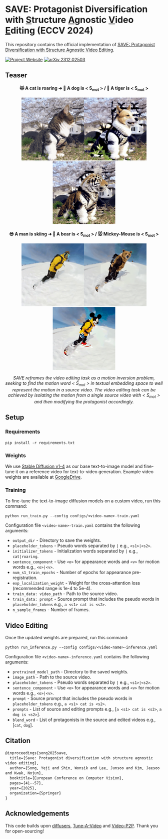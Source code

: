 # SAVE: Protagonist Diversification with <U>S</U>tructure <U>A</U>gnostic <U>V</U>ideo <U>E</U>diting (ECCV 2024)

This repository contains the official implementation of 
[<U>SAVE: Protagonist Diversification with Structure Agnostic Video Editing</U>](https://arxiv.org/abs/2312.02503).

[![Project Website](https://img.shields.io/badge/Project-Website-orange)](https://ldynx.github.io/SAVE/)
[![arXiv 2312.02503](https://img.shields.io/badge/arXiv-2312.02503-red)](https://arxiv.org/abs/2312.02503)


## Teaser
<h4 align="center"> 🐱 A cat is roaring ➜ 🐶 A dog is < S<sub>mot</sub> > / 🐯 A tiger is < S<sub>mot</sub> > </h4>

<p align="center">
<img src="assets/cat_flower/cat.gif" width="200" height="200"><img src="assets/cat_flower/Ours_dog.gif" width="200" height="200"><img src="assets/cat_flower/Ours_tiger.gif" width="200" height="200">
</p>

<h4 align="center"> 😎 A man is skiing ➜ 🐻 A bear is < S<sub>mot</sub> > / 🐭 Mickey-Mouse is < S<sub>mot</sub> > </h4>

<p align="center">
<img src="assets/man-skiing/man-skiing.gif" width="200" height="200"><img src="assets/man-skiing/Ours_bear.gif" width="200" height="200"><img src="assets/man-skiing/Ours_Mickey-Mouse.gif" width="200" height="200">
</p>

<p align="center">
<em>SAVE reframes the video editing task as a motion inversion problem, seeking to find the motion word < S<sub>mot</sub> > in textual embedding space to well represent the motion in a source video. The video editing task can be achieved by isolating the motion from a single source video with < S<sub>mot</sub> > and then modifying the protagonist accordingly.</em>
</p>

## Setup
### Requirements
```
pip install -r requirements.txt
```

### Weights
We use [Stable Diffusion v1-4](https://huggingface.co/CompVis/stable-diffusion-v1-4) as our base text-to-image model and fine-tune it on a reference video for text-to-video generation. Example video weights are available at [GoogleDrive](https://drive.google.com/drive/folders/1ytqzQ7aKBiiSQxDSbDPn2i-6zwdbUFsw).

### Training
To fine-tune the text-to-image diffusion models on a custom video, run this command:
```
python run_train.py --config configs/<video-name>-train.yaml
```
Configuration file `<video-name>-train.yaml` contains the following arguments:
* `output_dir` - Directory to save the weights.
* `placeholder_tokens` - Pseudo words separated by `|` e.g., `<s1>|<s2>`.
* `initializer_tokens` - Initialization words separated by `|` e.g., `cat|roaring`.
* `sentence_component` - Use `<o>` for appearance words and `<v>` for motion words e.g., `<o>|<v>`.
* `num_s1_train_epochs` - Number of epochs for appearance pre-registration.
* `exp_localization_weight` - Weight for the cross-attention loss (recommended range is 1e-4 to 5e-4).
* `train_data: video_path` - Path to the source video.
* `train_data: prompt` - Source prompt that includes the pseudo words in `placeholder_tokens` e.g., `a <s1> cat is <s2>`.
* `n_sample_frames` - Number of frames.


## Video Editing
Once the updated weights are prepared, run this command: 
```
python run_inference.py --config configs/<video-name>-inference.yaml
```
Configuration file `<video-name>-inference.yaml` contains the following arguments:
* `pretrained_model_path` - Directory to the saved weights.
* `image_path` - Path to the source video.
* `placeholder_tokens` - Pseudo words separated by `|` e.g., `<s1>|<s2>`.
* `sentence_component` - Use `<o>` for appearance words and `<v>` for motion words e.g., `<o>|<v>`.
* `prompt` - Source prompt that includes the pseudo words in `placeholder_tokens` e.g., `a <s1> cat is <s2>`.
* `prompts` - List of source and editing prompts e.g., [`a <s1> cat is <s2>`, `a dog is <s2>`].
* `blend_word` - List of protagonists in the source and edited videos e.g., [`cat`, `dog`].


## Citation

```
@inproceedings{song2025save,
  title={Save: Protagonist diversification with structure agnostic video editing},
  author={Song, Yeji and Shin, Wonsik and Lee, Junsoo and Kim, Jeesoo and Kwak, Nojun},
  booktitle={European Conference on Computer Vision},
  pages={41--57},
  year={2025},
  organization={Springer}
}
```

## Acknowledgements
This code builds upon [diffusers](https://github.com/huggingface/diffusers), [Tune-A-Video](https://github.com/showlab/Tune-A-Video) and [Video-P2P](https://github.com/dvlab-research/Video-P2P). Thank you for open-sourcing!

